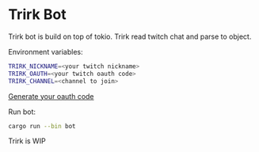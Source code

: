 # Trirk Bot

Trirk bot is build on top of tokio.
Trirk read twitch chat and parse to object.

Environment variables:

```bash
TRIRK_NICKNAME=<your twitch nickname>
TRIRK_OAUTH=<your twitch oauth code>
TRIRK_CHANNEL=<channel to join>
```

[Generate your oauth code](https://twitchapps.com/tmi/)

Run bot:
```bash
cargo run --bin bot
```



Trirk is WIP